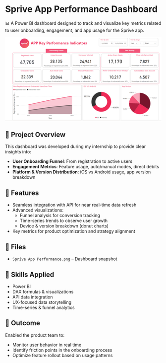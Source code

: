 # Sprive App Performance Dashboard

📊 A Power BI dashboard designed to track and visualize key metrics related to user onboarding, engagement, and app usage for the Sprive app.

![Dashboard Screenshot](Sprive%20App%20Performance.png)

## 🚀 Project Overview

This dashboard was developed during my internship to provide clear insights into:
- **User Onboarding Funnel**: From registration to active users
- **Engagement Metrics**: Feature usage, auto/manual modes, direct debits
- **Platform & Version Distribution**: iOS vs Android usage, app version breakdown

## 🔧 Features

- Seamless integration with API for near real-time data refresh
- Advanced visualizations:
  - Funnel analysis for conversion tracking
  - Time-series trends to observe user growth
  - Device & version breakdown (donut charts)
- Key metrics for product optimization and strategy alignment

## 📁 Files

- `Sprive App Performance.png` – Dashboard snapshot

## 🧠 Skills Applied

- Power BI
- DAX formulas & visualizations
- API data integration
- UX-focused data storytelling
- Time-series & funnel analytics

## 📌 Outcome

Enabled the product team to:
- Monitor user behavior in real time
- Identify friction points in the onboarding process
- Optimize feature rollout based on usage patterns
